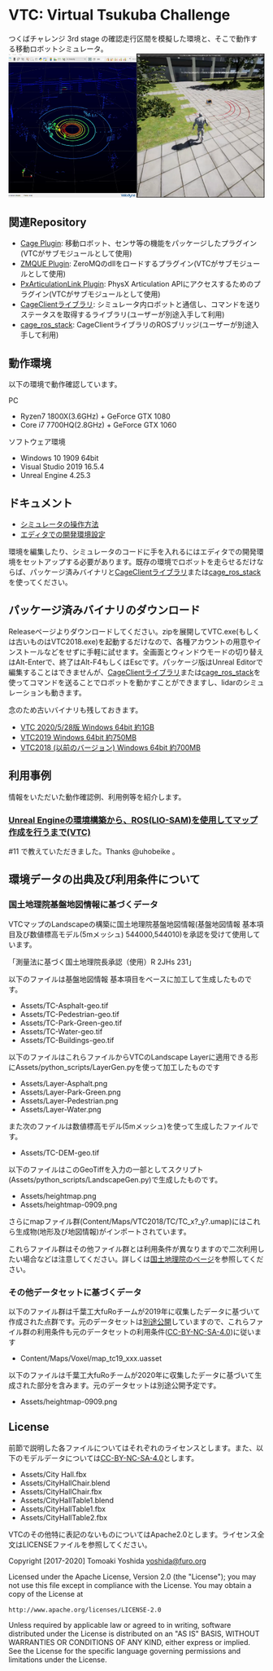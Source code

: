 ﻿# VTC: Virtual Tsukuba Challenge

つくばチャレンジ 3rd stage の確認走行区間を模擬した環境と、そこで動作する移動ロボットシミュレータ。
[![VTC with lidar intensity enabled](docs/ScreenShot-i.png)](https://www.youtube.com/watch?v=gb9t7RFmgpc)

## 関連Repository

+ [Cage Plugin](https://github.com/furo-org/CagePlugin): 移動ロボット、センサ等の機能をパッケージしたプラグイン(VTCがサブモジュールとして使用)
+ [ZMQUE Plugin](https://github.com/furo-org/ZMQUE): ZeroMQのdllをロードするプラグイン(VTCがサブモジュールとして使用)
+ [PxArticulationLink Plugin](https://github.com/yosagi/PxArticulationLink): PhysX Articulation APIにアクセスするためのプラグイン(VTCがサブモジュールとして使用)
+ [CageClientライブラリ](https://github.com/furo-org/CageClient): シミュレータ内ロボットと通信し、コマンドを送りステータスを取得するライブラリ(ユーザーが別途入手して利用)
+ [cage_ros_stack](https://github.com/furo-org/cage_ros_stack): CageClientライブラリのROSブリッジ(ユーザーが別途入手して利用)

## 動作環境

以下の環境で動作確認しています。

PC

+ Ryzen7 1800X(3.6GHz) + GeForce GTX 1080
+ Core i7 7700HQ(2.8GHz) + GeForce GTX 1060

ソフトウェア環境

+ Windows 10 1909 64bit
+ Visual Studio 2019 16.5.4
+ Unreal Engine 4.25.3

## ドキュメント

+ [シミュレータの操作方法](docs/runtime.md)
+ [エディタでの開発環境設定](docs/editor.md)

環境を編集したり、シミュレータのコードに手を入れるにはエディタでの開発環境をセットアップする必要があります。既存の環境でロボットを走らせるだけならば、パッケージ済みバイナリと[CageClientライブラリ](https://github.com/furo-org/CageClient)または[cage_ros_stack](https://github.com/furo-org/cage_ros_stack)を使ってください。

## パッケージ済みバイナリのダウンロード

Releaseページよりダウンロードしてください。zipを展開してVTC.exe(もしくは古いものはVTC2018.exe)を起動するだけなので、各種アカウントの用意やインストールなどをせずに手軽に試せます。全画面とウィンドウモードの切り替えはAlt-Enterで、終了はAlt-F4もしくはEscです。パッケージ版はUnreal Editorで編集することはできませんが、[CageClientライブラリ](https://github.com/furo-org/CageClient)または[cage_ros_stack](https://github.com/furo-org/cage_ros_stack)を使ってコマンドを送ることでロボットを動かすことができますし、lidarのシミュレーションも動きます。

念のため古いバイナリも残しておきます。
+ [VTC 2020/5/28版 Windows 64bit 約1GB](https://1drv.ms/u/s!AkekAlL4McuXlQOBSBVlSNaRIZpQ?e=veg3e0)
+ [VTC2019 Windows 64bit 約750MB](https://chibakoudai-my.sharepoint.com/:u:/g/personal/yoshida_tomoaki_p_chibakoudai_jp/ETDQWwohngxKsu09_ga2H9UBs5A4OmVFnmzQckcgW8upzA?e=IJuMfI)
+ [VTC2018 (以前のバージョン) Windows 64bit 約700MB](https://chibakoudai-my.sharepoint.com/:u:/g/personal/yoshida_tomoaki_p_chibakoudai_jp/ER00YHh9YYFEpBnFCl16Ug4BnmRve_PuS1y1sB2-dvryDw?e=cxDaMb)

## 利用事例

情報をいただいた動作確認例、利用例等を紹介します。

### [Unreal Engineの環境構築から、ROS(LIO-SAM)を使用してマップ作成を行うまで(VTC)](https://beike-re.hatenablog.com/entry/VTC/LIO-SAM/3d-mapping)
#11 で教えていただきました。Thanks @uhobeike 。

## 環境データの出典及び利用条件について

### 国土地理院基盤地図情報に基づくデータ

VTCマップのLandscapeの構築に国土地理院基盤地図情報(基盤地図情報 基本項目及び数値標高モデル(5mメッシュ) 544000,544010)を承認を受けて使用しています。

「測量法に基づく国土地理院長承認（使用）R 2JHs 231」

以下のファイルは基盤地図情報 基本項目をベースに加工して生成したものです。
 + Assets/TC-Asphalt-geo.tif
 + Assets/TC-Pedestrian-geo.tif
 + Assets/TC-Park-Green-geo.tif
 + Assets/TC-Water-geo.tif
 + Assets/TC-Buildings-geo.tif

以下のファイルはこれらファイルからVTCのLandscape Layerに適用できる形にAssets/python_scripts/LayerGen.pyを使って加工したものです

+ Assets/Layer-Asphalt.png
+ Assets/Layer-Park-Green.png
+ Assets/Layer-Pedestrian.png
+ Assets/Layer-Water.png

また次のファイルは数値標高モデル(5mメッシュ)を使って生成したファイルです。
+ Assets/TC-DEM-geo.tif

以下のファイルはこのGeoTiffを入力の一部としてスクリプト(Assets/python_scripts/LandscapeGen.py)で生成したものです。

+ Assets/heightmap.png
+ Assets/heightmap-0909.png

さらにmapファイル群(Content/Maps/VTC2018/TC/TC_x?_y?.umap)にはこれら生成物(地形及び地図情報)がインポートされています。

これらファイル群はその他ファイル群とは利用条件が異なりますので二次利用したい場合などは注意してください。詳しくは[国土地理院のページ](https://www.gsi.go.jp/LAW/2930-qa.html)を参照してください。

### その他データセットに基づくデータ

以下のファイル群は千葉工大fuRoチームが2019年に収集したデータに基づいて作成された点群です。元のデータセットは[別途公開](https://github.com/tsukubachallenge/tc-datasets#tc2019-furo-map-data)していますので、これらファイル群の利用条件も元のデータセットの利用条件([CC-BY-NC-SA-4.0](https://creativecommons.org/licenses/by-nc-sa/4.0/))に従います

+ Content/Maps/Voxel/map_tc19_xxx.uasset

以下のファイルは千葉工大fuRoチームが2020年に収集したデータに基づいて生成された部分を含みます。元のデータセットは別途公開予定です。

+ Assets/heightmap-0909.png

## License

前節で説明した各ファイルについてはそれぞれのライセンスとします。また、以下のモデルデータについては[CC-BY-NC-SA-4.0](https://creativecommons.org/licenses/by-nc-sa/4.0/)とします。

+ Assets/City Hall.fbx
+ Assets/CityHallChair.blend
+ Assets/CityHallChair.fbx
+ Assets/CityHallTable1.blend
+ Assets/CityHallTable1.fbx
+ Assets/CityHallTable2.fbx

VTCのその他特に表記のないものについてはApache2.0とします。ライセンス全文はLICENSEファイルを参照してください。

Copyright [2017-2020] Tomoaki Yoshida <yoshida@furo.org>

Licensed under the Apache License, Version 2.0 (the "License");
you may not use this file except in compliance with the License.
You may obtain a copy of the License at

    http://www.apache.org/licenses/LICENSE-2.0

Unless required by applicable law or agreed to in writing, software
distributed under the License is distributed on an "AS IS" BASIS,
WITHOUT WARRANTIES OR CONDITIONS OF ANY KIND, either express or implied.
See the License for the specific language governing permissions and
limitations under the License.
